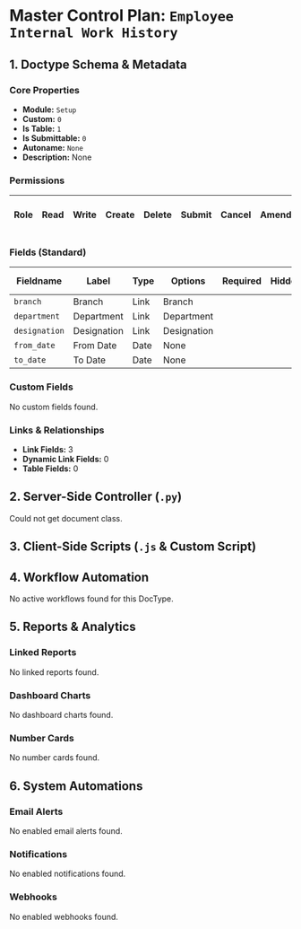 # Master Control Plan: `Employee Internal Work History`

## 1. Doctype Schema & Metadata

### Core Properties
- **Module:** `Setup`
- **Custom:** `0`
- **Is Table:** `1`
- **Is Submittable:** `0`
- **Autoname:** `None`
- **Description:** None

### Permissions
| Role | Read | Write | Create | Delete | Submit | Cancel | Amend | Report | Import | Export | Print | Email | Share | Set User Perms |
|---|---|---|---|---|---|---|---|---|---|---|---|---|---|---|


### Fields (Standard)
| Fieldname | Label | Type | Options | Required | Hidden | Read Only | Default | Description |
|---|---|---|---|---|---|---|---|---|
| `branch` | Branch | Link | Branch |  |  |  | None | None |
| `department` | Department | Link | Department |  |  |  | None | None |
| `designation` | Designation | Link | Designation |  |  |  | None | None |
| `from_date` | From Date | Date | None |  |  |  | None | None |
| `to_date` | To Date | Date | None |  |  |  | None | None |


### Custom Fields
No custom fields found.


### Links & Relationships
- **Link Fields:** 3
- **Dynamic Link Fields:** 0
- **Table Fields:** 0

## 2. Server-Side Controller (`.py`)
Could not get document class.


## 3. Client-Side Scripts (`.js` & Custom Script)




## 4. Workflow Automation
No active workflows found for this DocType.


## 5. Reports & Analytics
### Linked Reports
No linked reports found.


### Dashboard Charts
No dashboard charts found.


### Number Cards
No number cards found.


## 6. System Automations
### Email Alerts
No enabled email alerts found.


### Notifications
No enabled notifications found.


### Webhooks
No enabled webhooks found.

